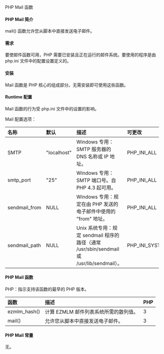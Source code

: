  PHP Mail 函数 

#### PHP Mail 简介

 mail() 函数允许您从脚本中直接发送电子邮件。

 

#### 需求

 要使邮件函数可用，PHP 需要已安装且正在运行的邮件系统。要使用的程序是由 php.ini 文件中的配置设置定义的。

 

#### 安装

 Mail 函数是 PHP 核心的组成部分。无需安装即可使用这些函数。

 

#### Runtime 配置

 Mail 函数的行为受 php.ini 文件中的设置的影响。

 Mail 配置选项：

 

|名称|默认|描述|可更改|
|:--|:--|:--|:--|
|SMTP|"localhost"|Windows 专用：SMTP 服务器的 DNS 名称或 IP 地址。|PHP_INI_ALL|
|smtp_port|"25"|Windows 专用：SMTP 端口号。自 PHP 4.3 起可用。|PHP_INI_ALL|
|sendmail_from|NULL|Windows 专用：规定在由 PHP 发送的电子邮件中使用的 "from" 地址。|PHP_INI_ALL|
|sendmail_path|NULL|Unix 系统专用：规定 sendmail 程序的路径（通常 /usr/sbin/sendmail 或 /usr/lib/sendmail）。|PHP_INI_SYSTEM|





#### PHP Mail 函数

 PHP：指示支持该函数的最早的 PHP 版本。

 

|函数|描述|PHP|
|:--|:--|:--|
|ezmlm_hash()|计算 EZMLM 邮件列表系统所需的散列值。|3|
|mail()|允许您从脚本中直接发送电子邮件。|3|





#### PHP Mail 常量

 无。



 

